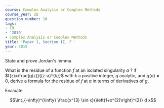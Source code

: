 ```yaml
---
course: Complex Analysis or Complex Methods
course_year: IB
question_number: 10
tags:
- IB
- '2019'
- Complex Analysis or Complex Methods
title: 'Paper 1, Section II, F '
year: 2019
---
```




State and prove Jordan's lemma.

What is the residue of a function $f$ at an isolated singularity $a$ ? If $f(z)=\frac{g(z)}{(z-a)^{k}}$ with $k$ a positive integer, $g$ analytic, and $g(a) \neq 0$, derive a formula for the residue of $f$ at $a$ in terms of derivatives of $g$.

Evaluate

$$\int_{-\infty}^{\infty} \frac{x^{3} \sin x}{\left(1+x^{2}\right)^{2}} d x$$